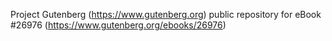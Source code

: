 Project Gutenberg (https://www.gutenberg.org) public repository for eBook #26976 (https://www.gutenberg.org/ebooks/26976)
